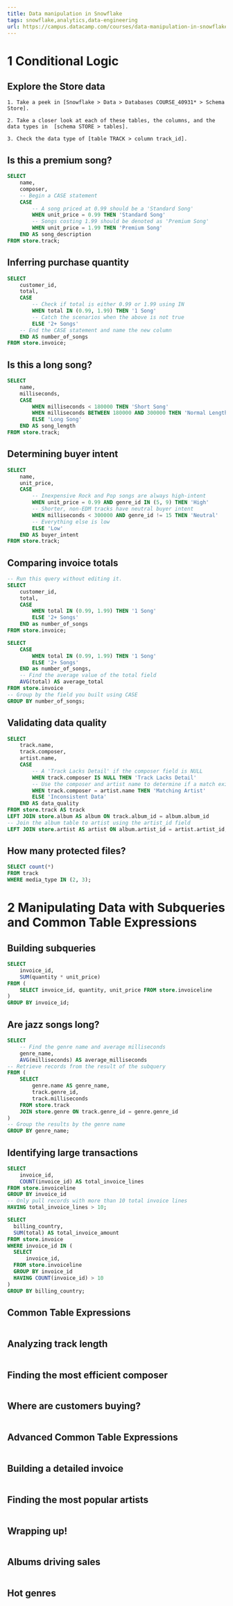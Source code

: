 ```yaml
---
title: Data manipulation in Snowflake
tags: snowflake,analytics,data-engineering
url: https://campus.datacamp.com/courses/data-manipulation-in-snowflake/
---
```


# 1 Conditional Logic
## Explore the Store data
```
1. Take a peek in [Snowflake > Data > Databases COURSE_40931* > Schema Store].

2. Take a closer look at each of these tables, the columns, and the data types in  [schema STORE > tables].

3. Check the data type of [table TRACK > column track_id].
```

## Is this a premium song?
```sql
SELECT
    name,
    composer,
    -- Begin a CASE statement
    CASE
        -- A song priced at 0.99 should be a 'Standard Song'
        WHEN unit_price = 0.99 THEN 'Standard Song'
        -- Songs costing 1.99 should be denoted as 'Premium Song'
        WHEN unit_price = 1.99 THEN 'Premium Song'
    END AS song_description
FROM store.track;
```

## Inferring purchase quantity
```sql
SELECT
    customer_id,
    total,
    CASE
        -- Check if total is either 0.99 or 1.99 using IN
        WHEN total IN (0.99, 1.99) THEN '1 Song'
        -- Catch the scenarios when the above is not true
        ELSE '2+ Songs'
    -- End the CASE statement and name the new column
    END AS number_of_songs
FROM store.invoice;
```

## Is this a long song?
```sql
SELECT
    name,
    milliseconds,
    CASE
        WHEN milliseconds < 180000 THEN 'Short Song'
        WHEN milliseconds BETWEEN 180000 AND 300000 THEN 'Normal Length'
        ELSE 'Long Song'
    END AS song_length
FROM store.track;
```

## Determining buyer intent
```sql
SELECT
    name,
    unit_price,
    CASE
        -- Inexpensive Rock and Pop songs are always high-intent
        WHEN unit_price = 0.99 AND genre_id IN (5, 9) THEN 'High'
        -- Shorter, non-EDM tracks have neutral buyer intent
        WHEN milliseconds < 300000 AND genre_id != 15 THEN 'Neutral'
        -- Everything else is low
        ELSE 'Low'
    END AS buyer_intent
FROM store.track;
```

## Comparing invoice totals
```sql
-- Run this query without editing it.
SELECT
    customer_id,
    total,
    CASE
        WHEN total IN (0.99, 1.99) THEN '1 Song'
        ELSE '2+ Songs'
    END as number_of_songs
FROM store.invoice;

SELECT
    CASE
        WHEN total IN (0.99, 1.99) THEN '1 Song'
        ELSE '2+ Songs'
    END as number_of_songs,
    -- Find the average value of the total field
    AVG(total) AS average_total
FROM store.invoice
-- Group by the field you built using CASE
GROUP BY number_of_songs;
```

## Validating data quality
```sql
SELECT
    track.name,
    track.composer,
    artist.name,
    CASE
        -- A 'Track Lacks Detail' if the composer field is NULL
        WHEN track.composer IS NULL THEN 'Track Lacks Detail'
        -- Use the composer and artist name to determine if a match exists
        WHEN track.composer = artist.name THEN 'Matching Artist'
        ELSE 'Inconsistent Data'
    END AS data_quality
FROM store.track AS track
LEFT JOIN store.album AS album ON track.album_id = album.album_id
-- Join the album table to artist using the artist_id field
LEFT JOIN store.artist AS artist ON album.artist_id = artist.artist_id;
```

## How many protected files?
```sql
SELECT count(*)
FROM track
WHERE media_type IN (2, 3);
```




# 2 Manipulating Data with Subqueries and Common Table Expressions
## Building subqueries
```sql
SELECT
    invoice_id,
    SUM(quantity * unit_price)
FROM (
    SELECT invoice_id, quantity, unit_price FROM store.invoiceline
)
GROUP BY invoice_id;
```

## Are jazz songs long?
```sql
SELECT
    -- Find the genre name and average milliseconds
    genre_name,
    AVG(milliseconds) AS average_milliseconds
-- Retrieve records from the result of the subquery
FROM (
    SELECT
        genre.name AS genre_name,
        track.genre_id,
        track.milliseconds
    FROM store.track
    JOIN store.genre ON track.genre_id = genre.genre_id
)
-- Group the results by the genre name
GROUP BY genre_name;
```

## Identifying large transactions
```sql
SELECT
    invoice_id,
    COUNT(invoice_id) AS total_invoice_lines
FROM store.invoiceline
GROUP BY invoice_id
-- Only pull records with more than 10 total invoice lines
HAVING total_invoice_lines > 10;

SELECT
  billing_country,
  SUM(total) AS total_invoice_amount
FROM store.invoice
WHERE invoice_id IN (
  SELECT
      invoice_id,
  FROM store.invoiceline
  GROUP BY invoice_id
  HAVING COUNT(invoice_id) > 10
)
GROUP BY billing_country;
```

## Common Table Expressions
```

```

## Analyzing track length
```

```

## Finding the most efficient composer
```

```

## Where are customers buying?
```

```

## Advanced Common Table Expressions
```

```

## Building a detailed invoice
```

```

## Finding the most popular artists
```

```

## Wrapping up!
```

```

## Albums driving sales
```

```

## Hot genres
```

```
